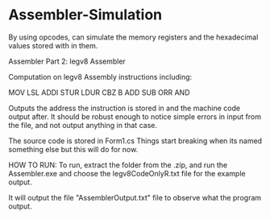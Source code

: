 # Assembler-Simulation
By using opcodes, can simulate the memory registers and the hexadecimal values stored with in them. 


Assembler Part 2: legv8 Assembler

Computation on legv8 Assembly instructions including:

MOV LSL
ADDI
STUR
LDUR
CBZ
B
ADD
SUB
ORR
AND

Outputs the address the instruction is stored in and the machine code output after.
It should be robust enough to notice simple errors in input from the file, and not output anything
in that case.

The source code is stored in Form1.cs
Things start breaking when its named something else but this will do for now.

HOW TO RUN:
To run, extract the folder from the .zip,
and run the Assembler.exe
and choose the legv8CodeOnlyR.txt file for the example output.

It will output the file "AssemblerOutput.txt" file to observe what the program output.
